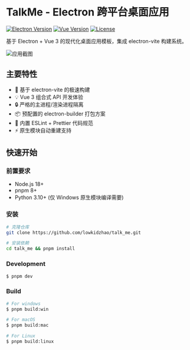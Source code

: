 # TalkMe - Electron 跨平台桌面应用

[![Electron Version](https://img.shields.io/badge/Electron-34.2.0-blue.svg)](https://electronjs.org/)
[![Vue Version](https://img.shields.io/badge/Vue-3.5.13-brightgreen.svg)](https://vuejs.org/)
[![License](https://img.shields.io/badge/License-MIT-green.svg)](https://opensource.org/licenses/MIT)

基于 Electron + Vue 3 的现代化桌面应用模板，集成 electron-vite 构建系统。

![应用截图](public/screenshot.png) <!-- 建议添加实际截图 -->

## 主要特性

- 🚀 基于 electron-vite 的极速构建
- 💡 Vue 3 组合式 API 开发体验
- 🔒 严格的主进程/渲染进程隔离
- 📦 预配置的 electron-builder 打包方案
- 🔧 内置 ESLint + Prettier 代码规范
- ⚡ 原生模块自动重建支持

## 快速开始

### 前置要求

- Node.js 18+
- pnpm 8+
- Python 3.10+ (仅 Windows 原生模块编译需要)

### 安装

```bash
# 克隆仓库
git clone https://github.com/lowkidzhao/talk_me.git

# 安装依赖
cd talk_me && pnpm install

```

### Development

```bash
$ pnpm dev
```

### Build

```bash
# For windows
$ pnpm build:win

# For macOS
$ pnpm build:mac

# For Linux
$ pnpm build:linux
```
